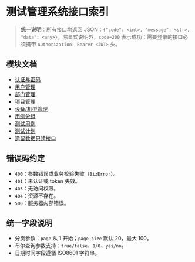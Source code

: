 # 测试管理系统接口索引

> **统一说明**：所有接口均返回 JSON：`{"code": <int>, "message": <str>, "data": <any>}`。除显式说明外，`code=200` 表示成功；需要登录的接口必须携带 `Authorization: Bearer <JWT>` 头。

## 模块文档
- [认证与密码](auth.md)
- [用户管理](users.md)
- [部门管理](departments.md)
- [项目管理](projects.md)
- [设备/机型管理](devices.md)
- [用例分组](case-groups.md)
- [测试用例](test-cases.md)
- [测试计划](test-plans.md)
- [遗留数据只读接口](legacy-data.md)

## 错误码约定
- `400`：参数错误或业务校验失败（`BizError`）。
- `401`：未认证或 token 失效。
- `403`：无访问权限。
- `404`：资源不存在。
- `500`：服务器内部错误。

## 统一字段说明
- 分页参数：`page` 从 1 开始；`page_size` 默认 20，最大 100。
- 布尔查询参数支持：`true/false`、`1/0`、`yes/no`。
- 日期时间字段遵循 ISO8601 字符串。
